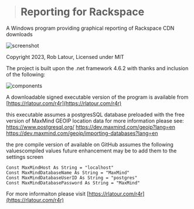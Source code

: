 ﻿


> # Reporting for Rackspace

A Windows program providing graphical reporting of Rackspace CDN downloads

![screenshot](https://rlatour.com/r4r/images/mainscreenshot.jpg)

Copyright 2023, Rob Latour, Licensed under MIT

The project is built upon the .net framework 4.6.2 with thanks and inclusion of the following:

![components](https://rlatour.com/r4r/images/components.jpg)

A downloadable signed executable version of the program is available from  [https://rlatour.com/r4r](https://rlatour.com/r4r)

this executable assumes a postgresSQL database preloaded with the free version of MaxMind GEOIP location data
for more information please see:
     https://www.postgresql.org/
    https://dev.maxmind.com/geoip?lang=en
    https://dev.maxmind.com/geoip/importing-databases?lang=en

the pre compile version of available on GitHub assumes the following valuescompiled values
future enhancement may be to add them to the settings screen

    Const MaxMindHost As String = "localhost"
    Const MaxMindDatabaseName As String = "MaxMind"
    Const MaxMindDatabaseUserID As String = "postgres"
    Const MaxMindDatabasePassword As String = "MaxMind"


For more informaiton please visit  [https://rlatour.com/r4r](https://rlatour.com/r4r)





